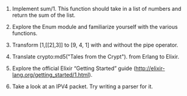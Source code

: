 1.  Implement sum/1. This function should take in a list of numbers and return the sum of the list.

2.  Explore the Enum module and familiarize yourself with the various functions.

3.  Transform [1,[[2],3]] to [9, 4, 1] with and without the pipe operator.

4.  Translate crypto:md5("Tales from the Crypt"). from Erlang to Elixir.

5.  Explore the official Elixir “Getting Started” guide (http://elixir-lang.org/getting_started/1.html).

6.  Take a look at an IPV4 packet. Try writing a parser for it.
